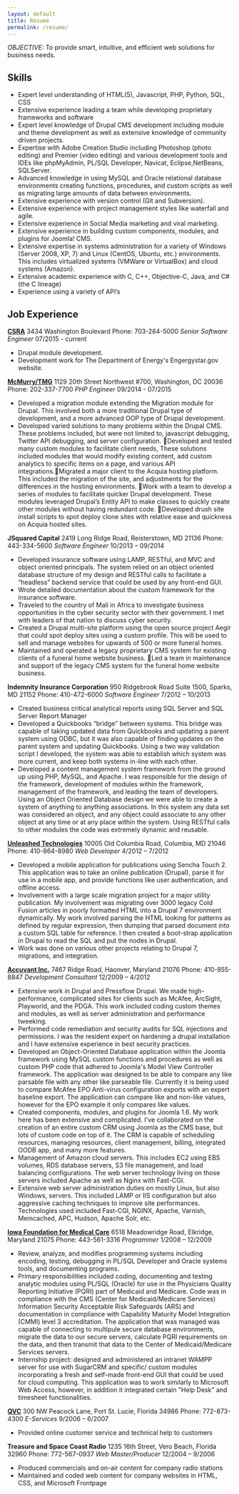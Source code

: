 ```yaml
---
layout: default
title: Résumé
permalink: /resume/
---
```

*OBJECTIVE:* To provide smart, intuitive, and efficient web solutions for business needs. 

## Skills

*    Expert level understanding of HTML(5), Javascript, PHP, Python, SQL, CSS 
*    Extensive experience leading a team while developing proprietary frameworks and software 
*    Expert level knowledge of Drupal CMS development including module and theme development as well as extensive knowledge of community driven projects. 
*    Expertise with Adobe Creation Studio including Photoshop (photo editing) and Premier (video editing) and various development tools and IDEs like phpMyAdmin, PL/SQL Developer, Navicat, Eclipse,NetBeans, SQLServer.  
*    Advanced knowledge in using MySQL and Oracle relational database environments creating functions, procedures, and custom scripts as well as migrating large amounts of data between environments. 
*    Extensive experience with version control (Git and Subversion). 
*    Extensive experience with project management styles like waterfall and agile. 
*    Extensive experience in Social Media marketing and viral marketing.  
*    Extensive experience in building custom components, modules, and plugins for Joomla! CMS. 
*    Extensive expertise in systems administration for a variety of Windows (Server 2008, XP, 7) and Linux (CentOS, Ubuntu, etc.) environments. This includes virtualized systems (VMWare or VirtualBox) and cloud systems (Amazon). 
*    Extensive academic experience with C, C++, Objective-C, Java, and C# (the C lineage) 
*    Experience using a variety of API’s

## Job Experience

[**CSRA**](https://www.csra.com/)	3434 Washington Boulevard	Phone: 703-284-5000	*Senior Software Engineer*	07/2015 - current

*    Drupal module development.
*	Development work for The Department of Energy's Engergystar.gov website.

[**McMurry/TMG**](http://manifest.com/)	1129 20th Street Northwest #700, Washington, DC 20036	Phone: 202-337-7700	*PHP Engineer*	09/2014 - 07/2015

*    Developed a migration module extending the Migration module for Drupal.  This involved both a more traditional Drupal type of development, and a more advanced OOP type of Drupal development.   
*    Developed varied solutions to many problems within the Drupal CMS.  These problems included, but were not limited to, javascript debugging, Twitter API debugging, and server configuration.  Developed and tested many custom modules to facilitate client needs,  These solutions included modules that would modify existing content, add custom analytics to specific items on a page, and various API integrations.Migrated a major client to the Acquia hosting platform.  This included the migration of the site, and adjustments for the differences in the hosting environments.  Work with a team to develop a series of modules to facilitate quicker Drupal development.  These modules leveraged Drupal’s Entity API to make classes to quickly create other modules without having redundant code.    Developed drush site install scripts to spot deploy clone sites with relative ease and quickness on Acquia hosted sites. 

**JSquared Capital**	2419 Long Ridge Road, Reisterstown, MD 21136	Phone: 443-334-5600	*Software Engineer*	10/2013 – 09/2014 
 
*    Developed insurance software using LAMP, RESTful, and MVC and object oriented principals.   The system relied on an object oriented database structure of my design and RESTful calls to facilitate a “headless” backend service that could be used by any front-end GUI.   
*    Wrote detailed documentation about the custom framework for the insurance software. 
*    Traveled to the country of Mali in Africa to investigate business opportunities in the cyber security sector with their government.  I met with leaders of that nation to discuss cyber security. 
*    Created a Drupal multi-site platform using the open source project Aegir that could spot deploy sites using a custom profile.  This will be used to sell and manage websites for upwards of 500 or more funeral homes.  
*    Maintained and operated a legacy proprietary CMS system for existing clients of a funeral home website business.  Led a team in maintenance and support of the legacy CMS system for the funeral home website business.

**Indemnity Insurance Corporation**	950 Ridgebrook Road Suite 1500, Sparks, MD 21152	Phone: 410-472-6000	 *Software Engineer*	7/2012 – 10/2013 
 
*    Created business critical analytical reports using SQL Server and SQL Server Report Manager 
*    Developed a Quickbooks “bridge” between systems.  This bridge was capable of taking updated data from Quickbooks and updating a parent system using ODBC, but it was also capable of finding updates on the parent system and updating Quickbooks.  Using a two way validation script I developed, the system was able to establish which system was more current, and keep both systems in-line with each other. 
*    Developed a content management system framework from the ground up using PHP, MySQL, and Apache.  I was responsible for the design of the framework, development of modules within the framework, management of the framework, and leading the team of developers.  Using an Object Oriented Database design we were able to create a system of anything to anything associations.  In this system any data set was considered an object, and any object could associate to any other object at any time or at any place within the system.  Using RESTful calls to other modules the code was extremely dynamic and reusable.   

[**Unleashed Technologies**](https://www.unleashed-technologies.com/)	10005 Old Columbia Road, Columbia, MD 21046	Phone: 410-864-8980	*Web Developer*	4/2012 – 7/2012  

*    Developed a mobile application for publications using Sencha Touch 2.  This application was to take an online publication (Drupal), parse it for use in a mobile app, and provide functions like user authentication, and offline access. 
*    Involvement with a large scale migration project for a major utility publication.  My involvement was migrating over 3000 legacy Cold Fusion articles in poorly formatted HTML into a Drupal 7 environment dynamically.  My work involved parsing the HTML looking for patterns as defined by regular expression, then dumping that parsed document into a custom SQL table for reference.  I then created a boot-strap application in Drupal to read the SQL and put the nodes in Drupal. 
*    Work was done on various other projects relating to Drupal 7, migrations, and integration.  

[**Accuvant Inc.**](https://www.optiv.com/)	 7467 Ridge Road, Haonver, Maryland 21076	Phone: 410-855-8847	*Development Consultant*	12/2009 – 4/2012  

*    Extensive work in Drupal and Pressflow Drupal.  We made high-performance, complicated sites for clients such as McAfee, ArcSight, Playworld, and the 
PDGA.  This work included coding custom themes and modules, as well as server administration and performance tweeking. 
*    Performed code remediation and security audits for SQL injections and permissions.  I was the resident expert on hardening a drupal installation and I have extensive experience in best security practices.  
*    Developed an Object-Oriented Database application within the Joomla framework using MySQL custom functions and procedures as well as custom PHP code that adhered to Joomla's Model View Controller framework.  The application was designed to be able to compare any like parsable file with any other like parseable file.  Currently it is being used to compare McAfee EPO Anti-virus configuration exports with an expert baseline export.   The application can compare like and non-like values, however for the EPO example it only compares like values.    
*    Created components, modules, and plugins for Joomla 1.6.  My work here has been extensive and complicated.  I've collaborated on the creation of an entire custom CRM using Joomla as the CMS base, but lots of custom code on top of it.  The CRM is capable of scheduling resources, managing resources, client management, billing, integrated OODB app, and many more features.    
*    Management of Amazon cloud servers.  This includes EC2 using EBS volumes, RDS database servers, S3 file management, and load balancing configurations.  The web server technology living on those servers included Apache as well as Nginx with Fast-CGI.  
*    Extensive web server administration duties on mostly Linux, but also Windows, servers. This included LAMP or IIS configuration but also aggressive caching techniques to improve site performances.  Technologies used included Fast-CGI, NGINX, Apache, Varnish, Memcached, APC, Hudson, Apache Solr, etc.

[**Iowa Foundation for Medical Care**](http://www.telligen.com/)	6518 Meadowridge Road, Elkridge, Maryland 21075	Phone: 443-561-3316	*Programmer*	1/2008 – 12/2009 
 
*    Review, analyze, and modifies programming systems including encoding, testing, debugging in PL/SQL Developer and Oracle systems tools, and documenting programs.  
*    Primary responsibilities included coding, documenting and testing analytic modules using PL/SQL (Oracle) for use in the Physicians Quality Reporting Initiative (PQRI) part of Medicaid and Medicare. Code was in compliance with the CMS (Center for Medicaid/Medicare Services) Information Security Acceptable Risk Safeguards (ARS) and documentation in compliance with Capability Maturity Model Integration (CMMI) level 3 accreditation.  The application that was managed was capable of connecting to multipule secure database environments, migrate the data to our secure servers, calculate PQRI requirements on the data, and then transmit that data to the Center of Medicaid/Medicare Services servers.  
*    Internship project: designed and administered an intranet WAMPP server for use with SugarCRM and specific/ custom modules incorporating a fresh and self-made front-end GUI that could be used for cloud computing. This application was 
to work similarly to Microsoft Web Access, however, in addition it integrated certain "Help Desk" and timesheet functionalities.

[**QVC**](http://www.qvc.com/)	300 NW Peacock Lane, Port St. Lucie, Florida 34986	Phone: 772-873-4300  *E-Services*	9/2006 – 6/2007
  
*    Provided online customer service and technical help to customers

**Treasure and Space Coast Radio**	1235 16th Street, Vero Beach, Florida 32960	Phone: 772-567-0937	*Web Master/Producer*	12/2004 – 9/2006  

*    Produced commercials and on-air content for company radio stations
*    Maintained and coded web content for company websites in HTML, CSS, and Microsoft Frontpage